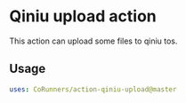 # Qiniu upload action

This action can upload some files to qiniu tos.

## Usage

```yaml
uses: CoRunners/action-qiniu-upload@master
```
